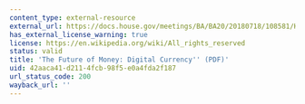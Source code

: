 ```yaml
---
content_type: external-resource
external_url: https://docs.house.gov/meetings/BA/BA20/20180718/108581/HHRG-115-BA20-Wstate-GarrattR-20180718.pdf
has_external_license_warning: true
license: https://en.wikipedia.org/wiki/All_rights_reserved
status: valid
title: 'The Future of Money: Digital Currency'' (PDF)'
uid: 42aaca41-d211-4fcb-98f5-e0a4fda2f187
url_status_code: 200
wayback_url: ''
---
```

